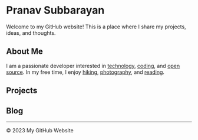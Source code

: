 # Pranav Subbarayan

Welcome to my GitHub website! This is a place where I share my projects, ideas, and thoughts.

## About Me

I am a passionate developer interested in [technology](https://example.com/), [coding](https://example.com/), and [open source](https://example.com/). In my free time, I enjoy [hiking](https://example.com/), [photography](https://example.com/), and [reading](https://example.com/).

## Projects

## Blog
---

© 2023 My GitHub Website
